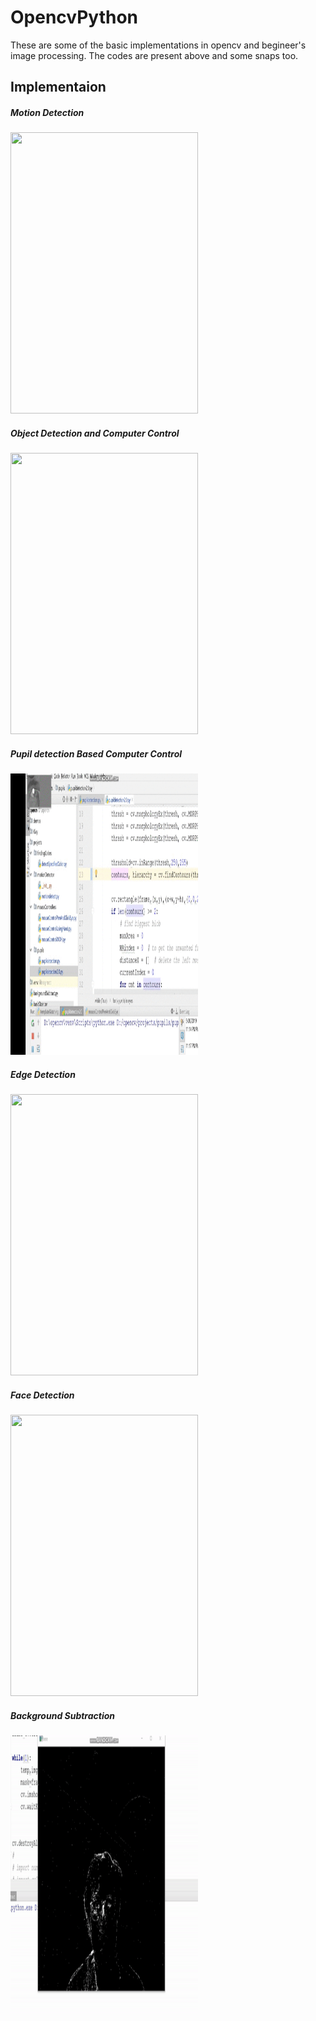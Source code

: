 # OpencvPython
These are some of the basic implementations in opencv and begineer's image processing. The codes are present above and some snaps too.

## Implementaion

##### Motion Detection
<img src="https://github.com/AkhilDixit1998/OpencvPython/blob/master/opencv%20ss/motion%20detection.gif" width="300" height="450">

##### Object Detection and Computer Control

<img src="https://github.com/AkhilDixit1998/OpencvPython/blob/master/opencv%20ss/objectdetection-min.gif" width="300" height="450">

##### Pupil detection Based Computer Control

<img src="https://github.com/AkhilDixit1998/OpencvPython/blob/master/opencv%20ss/pupildetection.gif" width="300" height="450">

##### Edge Detection

<img src="https://github.com/AkhilDixit1998/OpencvPython/blob/master/opencv%20ss/edgedetection.gif" width="300" height="450">

##### Face Detection

<img src="https://github.com/AkhilDixit1998/OpencvPython/blob/master/opencv%20ss/facelocator.gif" width="300" height="450">

##### Background Subtraction
<img src="https://github.com/AkhilDixit1998/OpencvPython/blob/master/opencv%20ss/backgroundsubtract.gif" width="300" height="450">
